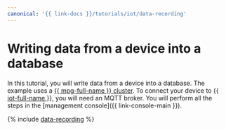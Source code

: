 ```yaml
---
canonical: '{{ link-docs }}/tutorials/iot/data-recording'
---
```


# Writing data from a device into a database


In this tutorial, you will write data from a device into a database. The example uses a [{{ mpg-full-name }} cluster](../../managed-postgresql/concepts/index.md). To connect your device to [{{ iot-full-name }}](../../iot-core/index.yaml), you will need an MQTT broker. You will perform all the steps in the [management console]({{ link-console-main }}).

{% include [data-recording](../../_tutorials/applied/data-recording.md) %}